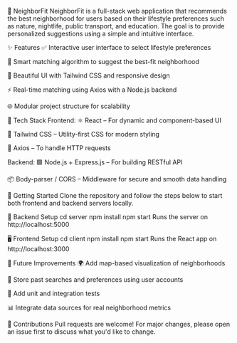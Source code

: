 
🏡 NeighborFit
NeighborFit is a full-stack web application that recommends the best neighborhood for users based on their lifestyle preferences such as nature, nightlife, public transport, and education. The goal is to provide personalized suggestions using a simple and intuitive interface.

✨ Features
✅ Interactive user interface to select lifestyle preferences

🧠 Smart matching algorithm to suggest the best-fit neighborhood

🎨 Beautiful UI with Tailwind CSS and responsive design

⚡ Real-time matching using Axios with a Node.js backend

🌐 Modular project structure for scalability

🧱 Tech Stack
Frontend:
⚛️ React – For dynamic and component-based UI

🎨 Tailwind CSS – Utility-first CSS for modern styling

🔗 Axios – To handle HTTP requests

Backend:
🟩 Node.js + Express.js – For building RESTful API

📦 Body-parser / CORS – Middleware for secure and smooth data handling

🚀 Getting Started
Clone the repository and follow the steps below to start both frontend and backend servers locally.

📁 Backend Setup
cd server
npm install
npm start
Runs the server on http://localhost:5000

🖥️ Frontend Setup
cd client
npm install
npm start
Runs the React app on http://localhost:3000

🧠 Future Improvements
🌍 Add map-based visualization of neighborhoods

🧾 Store past searches and preferences using user accounts

🧪 Add unit and integration tests

📊 Integrate data sources for real neighborhood metrics

🤝 Contributions
Pull requests are welcome! For major changes, please open an issue first to discuss what you'd like to change.

